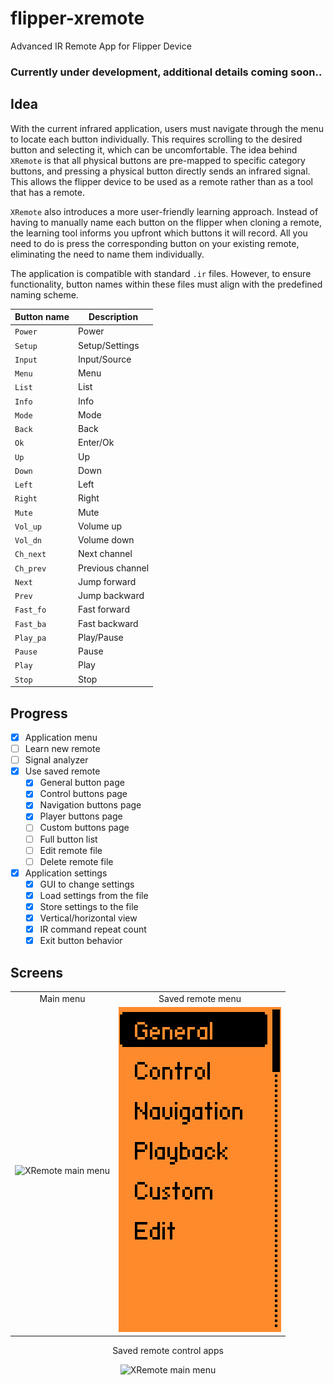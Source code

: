 # flipper-xremote
Advanced IR Remote App for Flipper Device 

### Currently under development, additional details coming soon..

## Idea
With the current infrared application, users must navigate through the menu to locate each button individually. This requires scrolling to the desired button and selecting it, which can be uncomfortable. The idea behind `XRemote` is that all physical buttons are pre-mapped to specific category buttons, and pressing a physical button directly sends an infrared signal. This allows the flipper device to be used as a remote rather than as a tool that has a remote.

`XRemote` also introduces a more user-friendly learning approach. Instead of having to manually name each button on the flipper when cloning a remote, the learning tool informs you upfront which buttons it will record. All you need to do is press the corresponding button on your existing remote, eliminating the need to name them individually.

The application is compatible with standard `.ir` files. However, to ensure functionality, button names within these files must align with the predefined naming scheme.

Button name | Description
------------|-------------------
`Power`     | Power
`Setup`     | Setup/Settings
`Input`     | Input/Source
`Menu`      | Menu
`List`      | List
`Info`      | Info
`Mode`      | Mode
`Back`      | Back
`Ok`        | Enter/Ok
`Up`        | Up
`Down`      | Down
`Left`      | Left
`Right`     | Right
`Mute`      | Mute
`Vol_up`    | Volume up
`Vol_dn`    | Volume down
`Ch_next`   | Next channel
`Ch_prev`   | Previous channel
`Next`      | Jump forward
`Prev`      | Jump backward
`Fast_fo`   | Fast forward
`Fast_ba`   | Fast backward
`Play_pa`   | Play/Pause
`Pause`     | Pause
`Play`      | Play
`Stop`      | Stop

## Progress

- [x] Application menu
- [ ] Learn new remote
- [ ] Signal analyzer
- [x] Use saved remote
    - [x] General button page
    - [x] Control buttons page
    - [x] Navigation buttons page
    - [x] Player buttons page
    - [ ] Custom buttons page
    - [ ] Full button list
    - [ ] Edit remote file
    - [ ] Delete remote file
- [x] Application settings
    - [x] GUI to change settings
    - [x] Load settings from the file
    - [x] Store settings to the file
    - [x] Vertical/horizontal view
    - [x] IR command repeat count
    - [x] Exit button behavior

## Screens

<table align="center">
    <tr>
        <td align="center">Main menu</td>
        <td align="center">Saved remote menu</td>
    </tr>
    <tr>
        <td><img src="https://github.com/kala13x/flipper-xremote/blob/main/screens/app_menu.png" alt="XRemote main menu"></td>
        <td><img src="https://github.com/kala13x/flipper-xremote/blob/main/screens/saved_remote_menu.png" alt="XRemote saved remote menu"></td>
    </tr>
</table>

<p align="center">
Saved remote control apps
</p>
<p align="center">
    <img src="https://github.com/kala13x/flipper-xremote/blob/main/screens/saved_remote_apps.png" alt="XRemote main menu">
</p>
